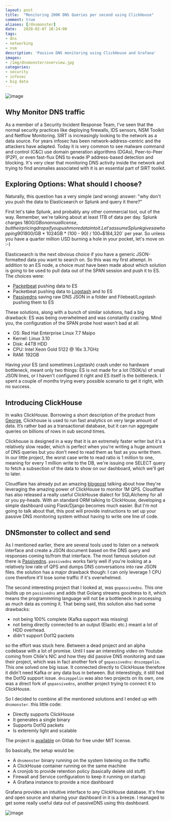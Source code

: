 ```yaml
---
layout: post
title:  "Monitoring 200K DNS Queries per second using ClickHouse"
comment: true
aliases: [/dnsmonster]
date:   2020-02-07 10:24:00
tags:
- dns
- networking
- nsm
description: 'Passive DNS monitoring using ClickHouse and Grafana'
images:
- /img/dnsmonster/overview.jpg
categories:
- security
- infosec
- big data
--- 
```


![image](/img/dnsmonster/dnsmonster-icon.png)

## Why Monitor DNS traffic

As a member of a Security Incident Response Team, I’ve seen that the normal security practices like deploying firewalls, IDS sensors, NSM Toolkit and Netflow Monitoring. SIRT is increasingly looking to the network as a data source. For years infosec has been network-address-centric and the attackers have adapted. Today it is very common to see malware command and control (C&C) use domain generation algorithms (DGAs), Peer-to-Peer (P2P), or even fast-flux DNS to evade IP address-based detection and blocking. It's very clear that monitoring DNS activity inside the network and trying to find anomalies associated with it is an essential part of SIRT toolkit.


## Exploring Options: What should I choose?

Naturally, this question has a very simple (and wrong) answer: "why don't you push the data to Elasticsearch or Splunk and query it there?" 

First let's take Splunk, and probably any other commercial tool, out of the way. Remember, we're talking about at least 1TB of data per day. Splunk charges $1800/GB on annual license, but their pricing drops if you push more data into it. Let's assume Splunk gives a whopping 90% discount on 3TB/day traffic. `$1800/GB * 1024GB * (100 - 90) / 100` = `$184,320` per year. So unless you have a quarter million USD burning a hole in your pocket, let's move on :-)

Elasticsearch is the next obvious choice if you have a generic JSON-formatted data you want to search on. So this was my first attempt. In addition to an ES node, a choice must have been made about which solution is going to be used to pull data out of the SPAN session and push it to ES. The choices were:

* [Packetbeat](https://www.elastic.co/products/beats/packetbeat) pushing data to ES
* Packetbeat pushing data to [Logstash](https://www.elastic.co/products/logstash) and to ES
* [Passivedns](https://github.com/gamelinux/passivedns) saving raw DNS JSON in a folder and Filebeat/Logstash pushing them to ES

These solutions, along with a bunch of similar solutions, had a big drawback: ES was being overwhelmed and was constantly crashing. Mind you, the configuration of the SPAN probe host wasn't bad at all:

- OS: Red Hat Enterprise Linux 7.7 Maipo
- Kernel: Linux 3.10
- Disk: 44TB HDD
- CPU: Intel Xeon Gold 5122 @ 16x 3.7GHz
- RAM: 192GB

Having your ES (and sometimes Logstash) crash under no hardware bottleneck, meant only two things: ES is not made for a lot (150K/s) of small JSON lines, or I haven't configured it right and ES itself is the bottleneck. I spent a couple of months trying every possible scenario to get it right, with no success.

## Introducing ClickHouse

In walks ClickHouse. Borrowing a short description of the product from [George](https://hackernoon.com/@george3d6), Clickhouse is used to run fast analytics on very large amount of data. It’s rather bad as a transactional database, but it can run aggregate queries on billions of rows in sub second times.

Clickhouse is designed in a way that it is an extremely faster writer but it's a relatively slow reader, which is perfect when you're writing a huge amount of DNS queries but you don't need to read them as fast as you write them. In our little project, the worst case write to read ratio is 1 million to one, meaning for every 1 million write to the DB, we're issuing one SELECT query to fetch a subsection of the data to show on our dashboard, which we'll get to later. 

Cloudflare has already put an amazing [blogpost](https://blog.cloudflare.com/how-cloudflare-analyzes-1m-dns-queries-per-second/) talking about how they're leveraging the amazing power of ClickHouse to monitor 1M QPS. Cloudflare has also released a really useful ClickHouse dialect for SQLAlchemy for all or you py-heads. With an standard ORM talking to ClickHouse, developing a simple dashboard using Flask/Django becomes much easier. But I'm not going to talk about that, this post will provide instructions to set up your passive DNS monitoring system without having to write one line of code. 

## DNSmonster to collect and send

As I mentioned earlier, there are several tools used to listen on a network interface and create a JSON document based on the DNS query and responses coming to/from that interface. The most famous solution out there is [Passivedns](https://github.com/gamelinux/passivedns). `passivedns` works fairly well if you're looking at a relatively low rate of QPS and dumps DNS conversations into raw JSON files. the solution has a major drawback though: I can only leverage 1 CPU core therefore it'll lose some traffic if it's overwhelmed.

The second interesting project that I looked at, was `gopassivedns`. This one builds up on `passivedns` and adds that Golang streams goodness to it, which means the programmming language will not be a bottleneck in processing as much data as coming it. That being said, this solution also had some drawbacks:

- not being 100% complete (Kafka support was missing)
- not being directly connected to an output (Elastic etc.) meant a lot of HDD overhead.
- didn't support Dot1Q packets

so the effort was stuck here. Between a dead project and an alpha codebase with a lot of promise. Until I saw an interesting video on Youtube coming from Chile's NIC and how they did passive DNS monitoring and saw their project, which was in fact another fork of `gopassivedns`: `dnszeppelin`. This one solved one big issue. It connected directly to ClickHouse therefore it didn't need Kafka or any data bus in between. But interestingly, it still had the Dot1Q support issue. `dnszeppelin` was also two projects on its own, one was a direct fork of `gopassivedns`, another project trying to connect it to ClickHouse.

So I decided to combine all the mentioned solutions and I ended up with `dnsmonster`. this little code:

- Directly supports ClickHouse
- It generates a single binary
- Supports Dot1Q packets
- Is exteremly light and scalable

The project is [available](https://gitlab.com/mosajjal/dnsmonster) on Gitlab for free under MIT license. 


So basically, the setup would be:

- A `dnsmonster` binary running on the system listening on the traffic
- A ClickHouse container running on the same machine
- A cronjob to provide retention policy (basically delete old stuff)
- Firewall and Service configuration to keep it running on startup
- A Grafana instance to provide a nice dashboard

Grafana provides an intuitive interface to any ClickHouse database. It's free and open source and sharing your dashboard in it is a breeze. I managed to get some really useful data out of passiveDNS using this dashboard.


![image](/img/dnsmonster/dnsmonster.jpg)

